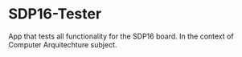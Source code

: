 # SDP16-Tester

App that tests all functionality for the SDP16 board. In the context of Computer Arquitechture subject.